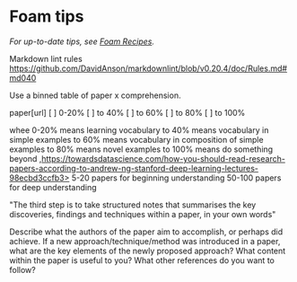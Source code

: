# Foam tips

_For up-to-date tips, see [Foam Recipes](https://foambubble.github.io/foam/recipes)._

Markdown lint rules <https://github.com/DavidAnson/markdownlint/blob/v0.20.4/doc/Rules.md#md040>

Use a binned table of paper x comprehension.

paper[url]  [ ] 0-20% [ ] to 40% [ ] to 60% [ ] to 80% [ ] to 100%

whee 0-20% means learning vocabulary
to 40% means vocabulary in simple examples
to 60% means vocabulary in composition of simple examples
to 80% means novel examples
to 100% means do something beyond 
,https://towardsdatascience.com/how-you-should-read-research-papers-according-to-andrew-ng-stanford-deep-learning-lectures-98ecbd3ccfb3>
5-20 papers for beginning understanding 50-100 papers for deep understanding

"The third step is to take structured notes that summarises the key discoveries, findings and techniques within a paper, in your own words"

Describe what the authors of the paper aim to accomplish, or perhaps did achieve.
If a new approach/technique/method was introduced in a paper, what are the key elements of the newly proposed approach?
What content within the paper is useful to you?
What other references do you want to follow?

